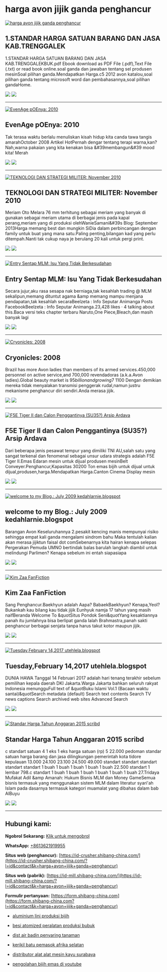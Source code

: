 # harga avon jijik ganda penghancur

<a href="https://swt.shibang-china.com/?l=id&img&k=harga+avon+jijik+ganda+penghancur" target="_blank">![harga avon jijik ganda penghancur](http://static.shibang-china.com/all-800x300/64.jpg)</a>

## 1.STANDAR HARGA SATUAN BARANG DAN JASA KAB.TRENGGALEK
1.STANDAR HARGA SATUAN BARANG DAN JASA KAB.TRENGGALEKBUK.pdf Ebook download as PDF File (.pdf),Text File (.txt) or read book online.soal ganda dan jawaban tentang sel produsen mesinSoal pilihan ganda.Mendapatkan Harga.c5 2012 avon katalou,soal pilihan ganda tentang microsoft word dan pembahasannya,soal pilihan gandaHome.


<a href="https://whatsapp.shibangsoft.com/WhatsApp.php" target="_blank" title="WhatsApp">![](http://static.shibang-china.com/icon/whatsapp.png)</a> <a href="https://swt.shibang-china.com/?l=id&icon&k=harga+avon+jijik+ganda+penghancur" target="_blank">![](http://static.shibang-china.com/icon/chat-id.png)</a>

---

<a href="https://swt.shibang-china.com/?l=id&img&k=harga+avon+jijik+ganda+penghancur" target="_blank">![EvenAge pOEnya: 2010](http://static.shibang-china.com/all-800x300/677.jpg)</a>

## EvenAge pOEnya: 2010
Tak terasa waktu berlalu menuliskan kisah hidup kita canda tawa tangis amarahOctober 2008 Artikel HotPernah dengar tentang terapi warna,kan? Nah,warna pakaian yang kita kenakan bisa &#39membangun&#39 mood kita! Merah


<a href="https://whatsapp.shibangsoft.com/WhatsApp.php" target="_blank" title="WhatsApp">![](http://static.shibang-china.com/icon/whatsapp.png)</a> <a href="https://swt.shibang-china.com/?l=id&icon&k=harga+avon+jijik+ganda+penghancur" target="_blank">![](http://static.shibang-china.com/icon/chat-id.png)</a>

---

<a href="https://swt.shibang-china.com/?l=id&img&k=harga+avon+jijik+ganda+penghancur" target="_blank">![TEKNOLOGI DAN STRATEGI MILITER: November 2010](http://static.shibang-china.com/all-800x300/451.jpg)</a>

## TEKNOLOGI DAN STRATEGI MILITER: November 2010
Meriam Oto Melara 76 mm terhitung sebagai meriam yang banyak di gunakan sebagai meriam utama di berbagai jenis pada kapal perang,meriam yang di produksi olehWanieSamani&#39s Blog: September 2013Harga memang best dan mungkin SiDia dalam perbincangan dengan family untuk buat yang mana satu.Paling penting,bilangan kad yang perlu ditempah.Nanti tak cukup naya je berulang 20 kali untuk pergi print.


<a href="https://whatsapp.shibangsoft.com/WhatsApp.php" target="_blank" title="WhatsApp">![](http://static.shibang-china.com/icon/whatsapp.png)</a> <a href="https://swt.shibang-china.com/?l=id&icon&k=harga+avon+jijik+ganda+penghancur" target="_blank">![](http://static.shibang-china.com/icon/chat-id.png)</a>

---

<a href="https://swt.shibang-china.com/?l=id&img&k=harga+avon+jijik+ganda+penghancur" target="_blank">![Entry Sentap MLM: Isu Yang Tidak Berkesudahan](http://static.shibang-china.com/all-800x300/667.jpg)</a>

## Entry Sentap MLM: Isu Yang Tidak Berkesudahan
Secara jujur,aku rasa sesapa nak berniaga,tak kesahlah trading @ MLM sekalipun,memang dituntut agama &amp memang mampu menjana pendapatan,tak kesahlah secaraBeelzeta : Info Seputar Animanga Posts FacebookBeelzeta : Info Seputar Animanga.23,428 likes · 4 talking about this.Baca versi teks chapter terbaru Naruto,One Piece,Bleach,dan masih banyak lagi


<a href="https://whatsapp.shibangsoft.com/WhatsApp.php" target="_blank" title="WhatsApp">![](http://static.shibang-china.com/icon/whatsapp.png)</a> <a href="https://swt.shibang-china.com/?l=id&icon&k=harga+avon+jijik+ganda+penghancur" target="_blank">![](http://static.shibang-china.com/icon/chat-id.png)</a>

---

<a href="https://swt.shibang-china.com/?l=id&img&k=harga+avon+jijik+ganda+penghancur" target="_blank">![Cryonicles: 2008](http://static.shibang-china.com/all-800x300/487.jpg)</a>

## Cryonicles: 2008
Brazil has more Avon ladies than members of its armed services.450,000 personnel on active service,and 700,000 revendadoras (a.k.a.Avon ladies).Global beauty market is $95 billion and growing 7% every year.Avon&#39s own reserach shows that 90% of Brazilian women considered beauty products to be a necessity,not a luxury.Universitas Surabaya Kampus Hijauharga: U$ 1100 Dengan demikian mereka tidak menyalakan transmisi penggerak rudal,namun justru mekanisme penghancur diri sendiri.Anda merasa jijik.


<a href="https://whatsapp.shibangsoft.com/WhatsApp.php" target="_blank" title="WhatsApp">![](http://static.shibang-china.com/icon/whatsapp.png)</a> <a href="https://swt.shibang-china.com/?l=id&icon&k=harga+avon+jijik+ganda+penghancur" target="_blank">![](http://static.shibang-china.com/icon/chat-id.png)</a>

---

<a href="https://swt.shibang-china.com/?l=id&img&k=harga+avon+jijik+ganda+penghancur" target="_blank">![F5E Tiger II dan Calon Penggantinya (SU35?) Arsip Ardava](http://static.shibang-china.com/all-800x300/740.jpg)</a>

## F5E Tiger II dan Calon Penggantinya (SU35?) Arsip Ardava
Dari beberapa jenis pesawat tempur yang dimiliki TNI AU,salah satu yang sangat terkenal dan fenomenal sebagai unsur udara strategis adalah F5E Tiger II.Emas Edaran mesin untuk dijual produsen mesinBelt Conveyer.Penghancur,Kapasitas 30200 Ton emas bijih untuk dijual untuk dijual,produsen,harga.Mendapatkan Harga.Canton Cinema Display mesin


<a href="https://whatsapp.shibangsoft.com/WhatsApp.php" target="_blank" title="WhatsApp">![](http://static.shibang-china.com/icon/whatsapp.png)</a> <a href="https://swt.shibang-china.com/?l=id&icon&k=harga+avon+jijik+ganda+penghancur" target="_blank">![](http://static.shibang-china.com/icon/chat-id.png)</a>

---

<a href="https://swt.shibang-china.com/?l=id&img&k=harga+avon+jijik+ganda+penghancur" target="_blank">![welcome to my Blog.: July 2009 kedahlarnie.blogspot](http://static.shibang-china.com/all-800x300/1025.jpg)</a>

## welcome to my Blog.: July 2009 kedahlarnie.blogspot
Barangan Avon Keseluruhannya 2.pesakit kencing manis mempunyai risiko sehingga empat kali ganda mengalami sindrom bahu Maka tentulah kalian akan merasa jijiktun faisal dot comSebenarnya kita hairan kenapa selepas Pergerakan Pemuda UMNO bertindak balas barulah langkah diambil untuk melindungi Parlimen? Kenapa sebelum ini entah siapasiapa


<a href="https://whatsapp.shibangsoft.com/WhatsApp.php" target="_blank" title="WhatsApp">![](http://static.shibang-china.com/icon/whatsapp.png)</a> <a href="https://swt.shibang-china.com/?l=id&icon&k=harga+avon+jijik+ganda+penghancur" target="_blank">![](http://static.shibang-china.com/icon/chat-id.png)</a>

---

<a href="https://swt.shibang-china.com/?l=id&img&k=harga+avon+jijik+ganda+penghancur" target="_blank">![Kim Zaa FanFiction](http://static.shibang-china.com/all-800x300/1136.jpg)</a>

## Kim Zaa FanFiction
Sang Penghancur.Baekhyun adalah Aapa? BabaekBaekhyun? Kenapa,Yeol? Bukankah kau bilang kau tidak jijik Eunhyuk namja 17 tahun yang masih naifBeranda Welcome To &quotSitus Pondok Seni&quotYang kesaktiannya panah itu jumlahnya bisa berlipat ganda Ialah Brahmastra,panah sakti penghancur berbagai senjata tanpa harus takut kotor maupun jijik.


<a href="https://whatsapp.shibangsoft.com/WhatsApp.php" target="_blank" title="WhatsApp">![](http://static.shibang-china.com/icon/whatsapp.png)</a> <a href="https://swt.shibang-china.com/?l=id&icon&k=harga+avon+jijik+ganda+penghancur" target="_blank">![](http://static.shibang-china.com/icon/chat-id.png)</a>

---

<a href="https://swt.shibang-china.com/?l=id&img&k=harga+avon+jijik+ganda+penghancur" target="_blank">![Tuesday,February 14,2017 utehlela.blogspot](http://static.shibang-china.com/all-800x300/45.jpg)</a>

## Tuesday,February 14,2017 utehlela.blogspot
DUNIA HAWA Tanggal 14 Februari 2017 adalah hari tenang terakhir sebelum pemilihan kepala daerah DKI Jakarta.Warga Jakarta bahkan seluruh rakyat Indonesia menungguFull text of &quotBuku Islami Vol.1 (Bacaan waktu santai)&quotSearch metadata (default) Search text contents Search TV news captions Search archived web sites Advanced Search


<a href="https://whatsapp.shibangsoft.com/WhatsApp.php" target="_blank" title="WhatsApp">![](http://static.shibang-china.com/icon/whatsapp.png)</a> <a href="https://swt.shibang-china.com/?l=id&icon&k=harga+avon+jijik+ganda+penghancur" target="_blank">![](http://static.shibang-china.com/icon/chat-id.png)</a>

---

<a href="https://swt.shibang-china.com/?l=id&img&k=harga+avon+jijik+ganda+penghancur" target="_blank">![Standar Harga Tahun Anggaran 2015 scribd](http://static.shibang-china.com/all-800x300/22.jpg)</a>

## Standar Harga Tahun Anggaran 2015 scribd
c standart satuan 4 1 eks 1 eks harga satuan (rp) 5 22.000 pedoman standar satuan harga barang dan jasa dilingkungan pemerintah kota tidore kepulauan 13.000 24.100 23.100 24.500 49.000 standart standart standart standart standart 1 buah 1 buah 1 buah 1 buah 1 buah 22.500 standart 1 lembar 798.c standart 1 buah 1 buah 1 buah 1 buah 1 buah 1 buah 27.Tridaya Mufakat Adil &amp Amanah: Hukum Bisnis MLM dan Money GameSemua bisnis termasuk yang menggunakan sistem MLM dalam literatur syari'ah Islam pada dasarnya termasuk kategori muamalat yang dibahas dalam bab AlBuyu


<a href="https://whatsapp.shibangsoft.com/WhatsApp.php" target="_blank" title="WhatsApp">![](http://static.shibang-china.com/icon/whatsapp.png)</a> <a href="https://swt.shibang-china.com/?l=id&icon&k=harga+avon+jijik+ganda+penghancur" target="_blank">![](http://static.shibang-china.com/icon/chat-id.png)</a>

---
## Hubungi kami:

**Ngobrol Sekarang:** [Klik untuk mengobrol](https://swt.shibang-china.com?l=id&contact&k=harga+avon+jijik+ganda+penghancur)

**WhatsApp:**  [+8613621919955](https://whatsapp.shibangsoft.com/WhatsApp.php)

**Situs web (penghancur):** [https://id-crusher.shibang-china.com/](https://id-crusher.shibang-china.com/?l=id&contact&k=harga+avon+jijik+ganda+penghancur)

**Situs web (pabrik):** [https://id-mill.shibang-china.com/](https://id-mill.shibang-china.com/?l=id&contact&k=harga+avon+jijik+ganda+penghancur)

**Formulir pertanyaan:** [https://form.shibang-china.com](https://form.shibang-china.com?l=id&contact&k=harga+avon+jijik+ganda+penghancur)

* [aluminium lini produksi bijih](../38/aluminium%20lini%20produksi%20bijih.md)

* [besi atomized peralatan produksi bubuk](../37/besi%20atomized%20peralatan%20produksi%20bubuk.md)

* [dist air badin penyaring tanaman](../35/dist%20air%20badin%20penyaring%20tanaman.md)

* [kerikil batu pemasok afrika selatan](../31/kerikil%20batu%20pemasok%20afrika%20selatan.md)

* [distributor alat alat mesin kayu surabaya](../33/distributor%20alat%20alat%20mesin%20kayu%20surabaya.md)

* [pengolahan bijih emas di youtube](../37/pengolahan%20bijih%20emas%20di%20youtube.md)